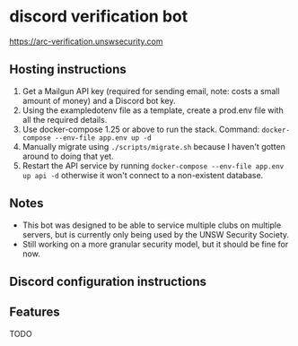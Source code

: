 discord verification bot
========================

https://arc-verification.unswsecurity.com


## Hosting instructions
1. Get a Mailgun API key (required for sending email, note: costs a small amount of money) and a Discord
bot key.
2. Using the exampledotenv file as a template, create a prod.env file with all the required details.
3. Use docker-compose 1.25 or above to run the stack. Command: `docker-compose --env-file app.env up -d`
4. Manually migrate using `./scripts/migrate.sh` because I haven't gotten around to doing that yet.
5. Restart the API service by running `docker-compose --env-file app.env up api -d` otherwise it won't
connect to a non-existent database.

## Notes
- This bot was designed to be able to service multiple clubs on multiple servers, but is currently only
being used by the UNSW Security Society.
- Still working on a more granular security model, but it should be fine for now.

## Discord configuration instructions


## Features
TODO
